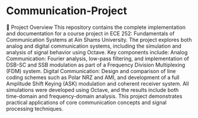 # Communication-Project
📘 Project Overview
This repository contains the complete implementation and documentation for a course project in ECE 252: Fundamentals of Communication Systems at Ain Shams University. The project explores both analog and digital communication systems, including the simulation and analysis of signal behavior using Octave. Key components include:
Analog Communication: Fourier analysis, low-pass filtering, and implementation of DSB-SC and SSB modulation as part of a Frequency Division Multiplexing (FDM) system.
Digital Communication: Design and comparison of line coding schemes such as Polar NRZ and AMI, and development of a full Amplitude Shift Keying (ASK) modulation and coherent receiver system.
All simulations were developed using Octave, and the results include both time-domain and frequency-domain analysis. This project demonstrates practical applications of core communication concepts and signal processing techniques.
